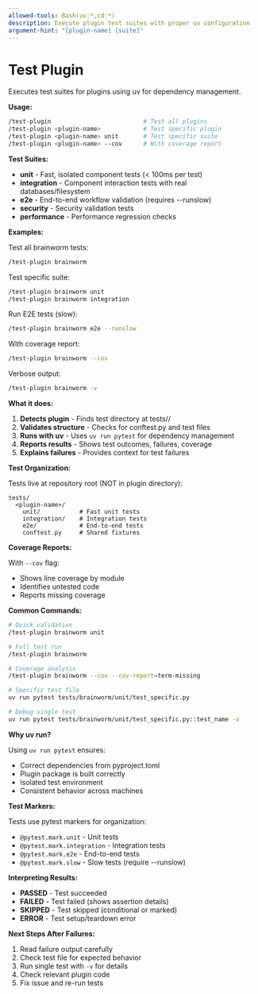 ```yaml
---
allowed-tools: Bash(uv:*,cd:*)
description: Execute plugin test suites with proper uv configuration
argument-hint: "[plugin-name] [suite]"
---
```


# Test Plugin

Executes test suites for plugins using uv for dependency management.

**Usage:**
```bash
/test-plugin                          # Test all plugins
/test-plugin <plugin-name>            # Test specific plugin
/test-plugin <plugin-name> unit       # Test specific suite
/test-plugin <plugin-name> --cov      # With coverage report
```

**Test Suites:**

- **unit** - Fast, isolated component tests (< 100ms per test)
- **integration** - Component interaction tests with real databases/filesystem
- **e2e** - End-to-end workflow validation (requires --runslow)
- **security** - Security validation tests
- **performance** - Performance regression checks

**Examples:**

Test all brainworm tests:
```bash
/test-plugin brainworm
```

Test specific suite:
```bash
/test-plugin brainworm unit
/test-plugin brainworm integration
```

Run E2E tests (slow):
```bash
/test-plugin brainworm e2e --runslow
```

With coverage report:
```bash
/test-plugin brainworm --cov
```

Verbose output:
```bash
/test-plugin brainworm -v
```

**What it does:**

1. **Detects plugin** - Finds test directory at tests/<plugin-name>/
2. **Validates structure** - Checks for conftest.py and test files
3. **Runs with uv** - Uses `uv run pytest` for dependency management
4. **Reports results** - Shows test outcomes, failures, coverage
5. **Explains failures** - Provides context for test failures

**Test Organization:**

Tests live at repository root (NOT in plugin directory):
```
tests/
  <plugin-name>/
    unit/           # Fast unit tests
    integration/    # Integration tests
    e2e/            # End-to-end tests
    conftest.py     # Shared fixtures
```

**Coverage Reports:**

With `--cov` flag:
- Shows line coverage by module
- Identifies untested code
- Reports missing coverage

**Common Commands:**

```bash
# Quick validation
/test-plugin brainworm unit

# Full test run
/test-plugin brainworm

# Coverage analysis
/test-plugin brainworm --cov --cov-report=term-missing

# Specific test file
uv run pytest tests/brainworm/unit/test_specific.py

# Debug single test
uv run pytest tests/brainworm/unit/test_specific.py::test_name -v
```

**Why uv run?**

Using `uv run pytest` ensures:
- Correct dependencies from pyproject.toml
- Plugin package is built correctly
- Isolated test environment
- Consistent behavior across machines

**Test Markers:**

Tests use pytest markers for organization:
- `@pytest.mark.unit` - Unit tests
- `@pytest.mark.integration` - Integration tests
- `@pytest.mark.e2e` - End-to-end tests
- `@pytest.mark.slow` - Slow tests (require --runslow)

**Interpreting Results:**

- **PASSED** - Test succeeded
- **FAILED** - Test failed (shows assertion details)
- **SKIPPED** - Test skipped (conditional or marked)
- **ERROR** - Test setup/teardown error

**Next Steps After Failures:**

1. Read failure output carefully
2. Check test file for expected behavior
3. Run single test with `-v` for details
4. Check relevant plugin code
5. Fix issue and re-run tests
